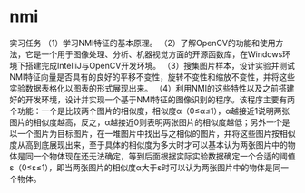 # nmi

实习任务
（1）学习NMI特征的基本原理。
（2）了解OpenCV的功能和使用方法，它是一个用于图像处理、分析、机器视觉方面的开源函数库，在Windows环境下搭建完成IntelliJ与OpenCV开发环境。
（3）搜集图片样本，设计实验并测试NMI特征向量是否具有的良好的平移不变性，旋转不变性和缩放不变性，并将这些实验数据表格化以图表的形式展现出来。
（4）利用NMI的这些特性以及之前搭建好的开发环境，设计并实现一个基于NMI特征的图像识别的程序。该程序主要有两个功能：一个是比较两个图片的相似度，相似度α（0≤α≤1），α越接近1说明两张图片的相似度越高，反之，α越接近0则表明两张图片的相似度越低；另外一个是以一个图片为目标图片，在一堆图片中找出与之相似的图片，并将这些图片按相似度从高到底展现出来，至于具体的相似度为多大时才可以基本认为两张图片中的物体是同一个物体现在还无法确定，等到后面根据实际实验数据确定一个合适的阈值ε（0≤ε≤1），即当两张图片的相似度α大于ε时可以认为两张图片中的物体是同一个物体。
